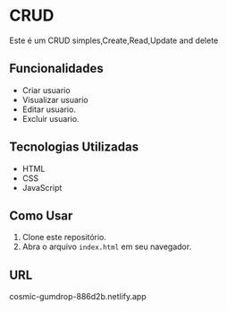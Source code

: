 # CRUD 

Este é um CRUD simples,Create,Read,Update and delete

## Funcionalidades

* Criar usuario
* Visualizar usuario
* Editar usuario.
* Excluir usuario.

## Tecnologias Utilizadas

* HTML
* CSS
* JavaScript

## Como Usar

1.  Clone este repositório.
2.  Abra o arquivo `index.html` em seu navegador.

## URL

cosmic-gumdrop-886d2b.netlify.app

